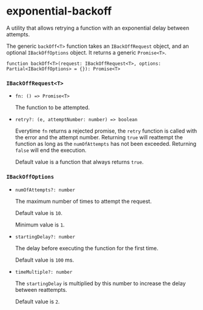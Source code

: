 # exponential-backoff
A utility that allows retrying a function with an exponential delay between attempts.

The generic `backOff<T>` function takes an `IBackOffRequest` object, and an optional `IBackOffOptions` object. It returns a generic `Promise<T>`.

```
function backOff<T>(request: IBackOffRequest<T>, options: Partial<IBackOffOptions> = {}): Promise<T>
```

### `IBackOffRequest<T>`
* `fn: () => Promise<T>`

    The function to be attempted.

* `retry?: (e, attemptNumber: number) => boolean`
    
    Everytime `fn` returns a rejected promise, the `retry` function is called with the error and the attempt number. Returning `true` will reattempt the function as long as the `numOfAttempts` has not been exceeded. Returning `false` will end the execution.
    
    Default value is a function that always returns `true`.

### `IBackOffOptions`
* `numOfAttempts?: number`

    The maximum number of times to attempt the request.
    
    Default value is `10`.
    
    Minimum value is `1`.

* `startingDelay?: number`

    The delay before executing the function for the first time.
    
    Default value is `100` ms.

* `timeMultiple?: number`

    The `startingDelay` is multiplied by this number to increase the delay between reattempts.
    
    Default value is `2`.